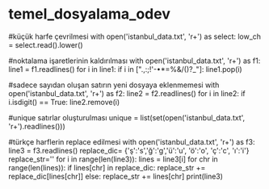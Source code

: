 # temel_dosyalama_odev

#küçük harfe çevrilmesi
with open('istanbul_data.txt', 'r+') as select:
    low_ch = select.read().lower()
    
#noktalama işaretlerinin kaldırılması
with open('istanbul_data.txt', 'r+') as f1:
    line1 = f1.readlines()
    for i in line1:
        if i in [".,:;!'-•*=%&/()?_"]:
            line1.pop(i)
            
#sadece sayıdan oluşan satırın yeni dosyaya eklenmemesi
with open('istanbul_data.txt', 'r+') as f2:
    line2 = f2.readlines()
    for i in line2:
        if i.isdigit() == True:
            line2.remove(i)
            
#unique satırlar oluşturulması
unique = list(set(open('istanbul_data.txt', 'r+').readlines()))

#türkçe harflerin replace edilmesi
with open('istanbul_data.txt', 'r+') as f3:
    line3 = f3.readlines()
    replace_dic= {'ş':'s','ğ':'g','ü':'u', 'ö':'o', 'ç':'c', 'ı':'i'}
    replace_str=''
    for i in range(len(line3)):
        lines = line3[i]
        for chr in range(len(lines)):
            if lines[chr] in replace_dic:
                replace_str += replace_dic[lines[chr]]
            else:
                replace_str += lines[chr]
print(line3)

